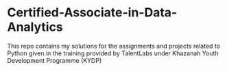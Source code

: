 # Certified-Associate-in-Data-Analytics 

This repo contains my solutions for the assignments and projects related to Python given in the training provided by TalentLabs under Khazanah Youth Development Programme (KYDP)
